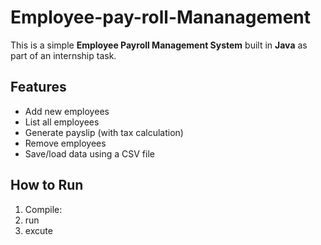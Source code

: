 # Employee-pay-roll-Mananagement 

This is a simple **Employee Payroll Management System** built in **Java** as part of an internship task.

## Features
- Add new employees
- List all employees
- Generate payslip (with tax calculation)
- Remove employees
- Save/load data using a CSV file

## How to Run
1. Compile:
2. run
3. excute
